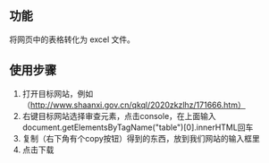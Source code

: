 ## 功能
将网页中的表格转化为 excel 文件。
## 使用步骤
1. 打开目标网站，例如（http://www.shaanxi.gov.cn/qkql/2020zkzlhz/171666.htm）
2. 右键目标网站选择审查元素，点击console，在上面输入document.getElementsByTagName("table")[0].innerHTML回车
3. 复制（右下角有个copy按钮）得到的东西，放到我们网站的输入框里
4. 点击下载